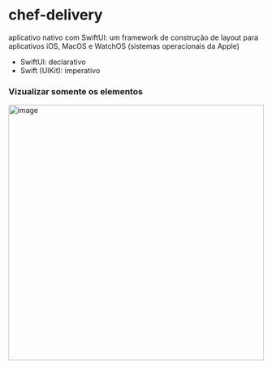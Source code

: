 # chef-delivery
aplicativo nativo com SwiftUI: um framework de construção de layout para aplicativos iOS, MacOS e WatchOS (sistemas operacionais da Apple)

- SwiftUI: declarativo
- Swift (UIKit): imperativo

### Vizualizar somente os elementos
<img width="503" alt="image" src="https://github.com/kellerlivia/chef-delivery/assets/101295392/97afe120-4394-4404-86e0-44392836969b">
